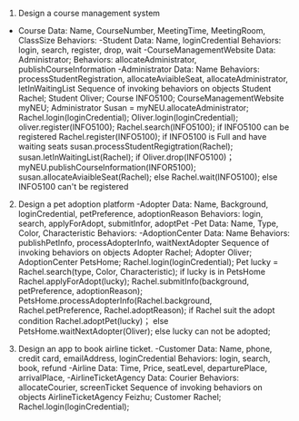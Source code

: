 1. Design a course management system
- Course
  Data: Name, CourseNumber, MeetingTime, MeetingRoom, ClassSize
  Behaviors: 
 -Student
  Data: Name, loginCredential
  Behaviors: login, search, register, drop, wait
 -CourseManagementWebsite
  Data: Administrator;
  Behaviors: allocateAdministrator, publishCourseInformation
 -Administrator
  Data: Name
  Behaviors: processStudentRegistration, allocateAviaibleSeat, allocateAdministrator, letInWaitingList
Sequence of invoking behaviors on objects
  Student Rachel;
  Student Oliver;
  Course INFO5100;
  CourseManagementWebsite myNEU;
  Administrator Susan = myNEU.allocateAdministrator;
  Rachel.login(loginCredential);
  Oliver.login(loginCredential);
  oliver.register(INFO5100);
  Rachel.search(INFO5100);
  if INFO5100 can be registered
    Rachel.register(INFO5100);
    if INFO5100 is Full and have waiting seats
        susan.processStudentRegigtration(Rachel);
        susan.letInWaitingList(Rachel);
        if Oliver.drop(INFO5100)；
          myNEU.publishCourseInformation(INFOR5100);
          susan.allocateAviaibleSeat(Rachel);
        else
          Rachel.wait(INFO5100);
   else
    INFO5100 can't be registered
      
2. Design a pet adoption platform
 -Adopter
  Data: Name, Background, loginCredential, petPreference, adoptionReason
  Behaviors: login, search, applyForAdopt, submitInfor, adoptPet 
 -Pet
  Data: Name, Type, Color, Characteristic
  Behaviors:
 -AdoptionCenter
  Data: Name
  Behaviors: publishPetInfo, processAdopterInfo, waitNextAdopter
Sequence of invoking behaviors on objects
  Adopter Rachel;
  Adopter Oliver;
  AdoptionCenter PetsHome;
  Rachel.login(loginCredential);
  Pet lucky = Rachel.search(type, Color, Characteristic);
  if lucky is in PetsHome 
    Rachel.applyForAdopt(lucky);
    Rachel.submitInfo(background, petPreference, adoptionReason);
    PetsHome.processAdopterInfo(Rachel.background, Rachel.petPreference, Rachel.adoptReason);
    if Rachel suit the adopt condition
      Rachel.adoptPet(lucky)；
    else
      PetsHome.waitNextAdopter(Oliver);
   else
      lucky can not be adopted;
 
3. Design an app to book airline ticket.
  -Customer
   Data: Name, phone, credit card, emailAddress, loginCredential
   Behaviors: login, search, book, refund
  -Airline
   Data: Time, Price, seatLevel, departurePlace, arrivalPlace, 
  -AirlineTicketAgency
   Data: Courier
   Behaviors: allocateCourier, screenTicket 
Sequence of invoking behaviors on objects
   AirlineTicketAgency Feizhu;
   Customer Rachel;
   Rachel.login(loginCredential);
   
   
   
